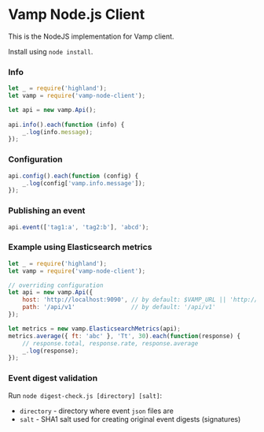 # Vamp Node.js Client

This is the NodeJS implementation for Vamp client.

Install using `node install`.

### Info

```javascript
let _ = require('highland');
let vamp = require('vamp-node-client');

let api = new vamp.Api();
    
api.info().each(function (info) {
    _.log(info.message);
});
```

### Configuration

```javascript
api.config().each(function (config) {
    _.log(config['vamp.info.message']);
});
```

### Publishing an event

```javascript
api.event(['tag1:a', 'tag2:b'], 'abcd');
```

### Example using Elasticsearch metrics

```javascript
let _ = require('highland');
let vamp = require('vamp-node-client');

// overriding configuration
let api = new vamp.Api({
    host: 'http://localhost:9090', // by default: $VAMP_URL || 'http://127.0.0.1'
    path: '/api/v1'                // by default: '/api/v1'
});

let metrics = new vamp.ElasticsearchMetrics(api);
metrics.average({ ft: 'abc' }, 'Tt', 30).each(function(response) {
    // response.total, response.rate, response.average
    _.log(response);
});
```

### Event digest validation

Run `node digest-check.js [directory] [salt]`:

- `directory` - directory where event `json` files are
- `salt` - SHA1 salt used for creating original event digests (signatures)

